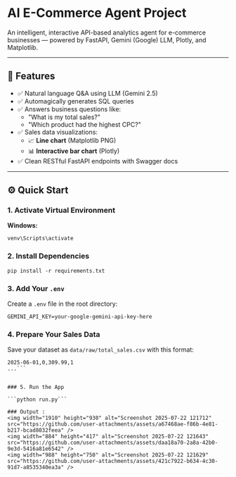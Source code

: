 # AI E-Commerce Agent Project

An intelligent, interactive API-based analytics agent for e-commerce businesses — powered by FastAPI, Gemini (Google) LLM, Plotly, and Matplotlib.

---

## 🚀 Features

- ✅ Natural language Q&A using LLM (Gemini 2.5)
- ✅ Automagically generates SQL queries
- ✅ Answers business questions like:
  - "What is my total sales?"
  - "Which product had the highest CPC?"
- ✅ Sales data visualizations:
  - 📈 **Line chart** (Matplotlib PNG)
  - 📊 **Interactive bar chart** (Plotly)
- ✅ Clean RESTful FastAPI endpoints with Swagger docs

---

## ⚙️ Quick Start

### 1. Activate Virtual Environment

**Windows:**

```venv\Scripts\activate```


### 2. Install Dependencies


```pip install -r requirements.txt```


### 3. Add Your `.env` 


Create a `.env` file in the root directory:

```GEMINI_API_KEY=your-google-gemini-api-key-here```


### 4. Prepare Your Sales Data

Save your dataset as `data/raw/total_sales.csv` with this format:

```date,item_id,total_sales,total_units_ordered
2025-06-01,0,309.99,1
...```


### 5. Run the App

```python run.py```

### Output :
<img width="1910" height="930" alt="Screenshot 2025-07-22 121712" src="https://github.com/user-attachments/assets/a67468ae-f86b-4e81-b217-bcad8032feea" />
<img width="884" height="417" alt="Screenshot 2025-07-22 121643" src="https://github.com/user-attachments/assets/daa18a70-2a8a-42b0-9e3d-5416a81e6542" />
<img width="988" height="750" alt="Screenshot 2025-07-22 121629" src="https://github.com/user-attachments/assets/421c7922-b634-4c30-91d7-a8535340ea3a" />

